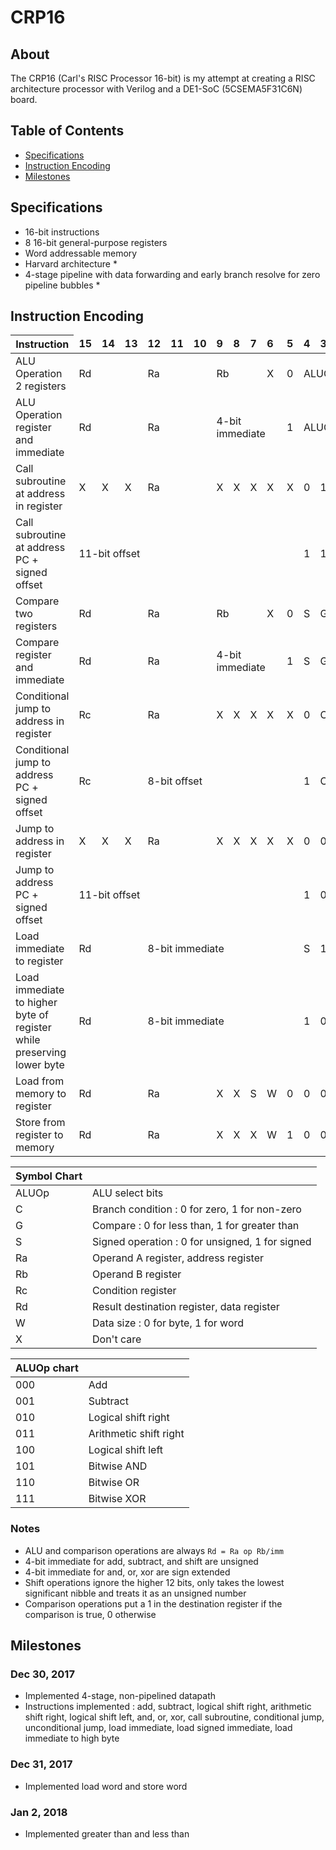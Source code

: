 # CRP16

## About

The CRP16 (Carl's RISC Processor 16-bit) is my attempt at creating a RISC architecture processor with Verilog and a DE1-SoC (5CSEMA5F31C6N) board.

## Table of Contents

* [Specifications](#specifications)
* [Instruction Encoding](#instruction-encoding)
* [Milestones](#milestones)

## Specifications
- 16-bit instructions
- 8 16-bit general-purpose registers
- Word addressable memory
- Harvard architecture *
- 4-stage pipeline with data forwarding and early branch resolve for zero pipeline bubbles *

## Instruction Encoding

| Instruction <td colspan=1>**15** <td colspan=1>**14** <td colspan=1>**13** <td colspan=1>**12** <td colspan=1>**11** <td colspan=1>**10** <td colspan=1>**9** <td colspan=1>**8** <td colspan=1>**7** <td colspan=1>**6** <td colspan=1>**5** <td colspan=1>**4** <td colspan=1>**3** <td colspan=1>**2** <td colspan=1>**1** <td colspan=1>**0** |
| - |
| ALU Operation 2 registers <td colspan=3>Rd <td colspan=3>Ra <td colspan=3>Rb <td colspan=1>X <td colspan=1>0 <td colspan=3>ALUOp <td colspan=1>1 <td colspan=1>1 |
| ALU Operation register and immediate <td colspan=3>Rd <td colspan=3>Ra <td colspan=4>4-bit immediate <td colspan=1>1 <td colspan=3>ALUOp <td colspan=1>1 <td colspan=1>1 |
| Call subroutine at address in register <td colspan=1>X <td colspan=1>X <td colspan=1>X <td colspan=3>Ra <td colspan=1>X <td colspan=1>X <td colspan=1>X <td colspan=1>X <td colspan=1>X <td colspan=1>0 <td colspan=1>1 <td colspan=1>0 <td colspan=1>1 <td colspan=1>0 |
| Call subroutine at address PC + signed offset <td colspan=11>11-bit offset <td colspan=1>1 <td colspan=1>1 <td colspan=1>0 <td colspan=1>1 <td colspan=1>0 |
| Compare two registers <td colspan=3>Rd <td colspan=3>Ra <td colspan=3>Rb <td colspan=1>X <td colspan=1>0 <td colspan=1>S <td colspan=1>G <td colspan=1>1 <td colspan=1>0 <td colspan=1>0 |
| Compare register and immediate <td colspan=3>Rd <td colspan=3>Ra <td colspan=4>4-bit immediate <td colspan=1>1 <td colspan=1>S <td colspan=1>G <td colspan=1>1 <td colspan=1>0 <td colspan=1>0 |
| Conditional jump to address in register <td colspan=3>Rc <td colspan=3>Ra <td colspan=1>X <td colspan=1>X <td colspan=1>X <td colspan=1>X <td colspan=1>X <td colspan=1>0 <td colspan=1>C <td colspan=1>1 <td colspan=1>1 <td colspan=1>0 |
| Conditional jump to address PC + signed offset <td colspan=3>Rc <td colspan=8>8-bit offset <td colspan=1>1 <td colspan=1>C <td colspan=1>1 <td colspan=1>1 <td colspan=1>0 |
| Jump to address in register <td colspan=1>X <td colspan=1>X <td colspan=1>X <td colspan=3>Ra <td colspan=1>X <td colspan=1>X <td colspan=1>X <td colspan=1>X <td colspan=1>X <td colspan=1>0 <td colspan=1>0 <td colspan=1>0 <td colspan=1>1 <td colspan=1>0 |
| Jump to address PC + signed offset <td colspan=11>11-bit offset <td colspan=1>1 <td colspan=1>0 <td colspan=1>0 <td colspan=1>1 <td colspan=1>0 |
| Load immediate to register <td colspan=3>Rd <td colspan=8>8-bit immediate <td colspan=1>S <td colspan=1>1 <td colspan=1>0 <td colspan=1>0 <td colspan=1>1 |
| Load immediate to higher byte of register while preserving lower byte <td colspan=3>Rd <td colspan=8>8-bit immediate <td colspan=1>1 <td colspan=1>0 <td colspan=1>0 <td colspan=1>0 <td colspan=1>1 |
| Load from memory to register <td colspan=3>Rd <td colspan=3>Ra <td colspan=1>X <td colspan=1>X <td colspan=1>S <td colspan=1>W <td colspan=1>0 <td colspan=1>0 <td colspan=1>0 <td colspan=1>0 <td colspan=1>0 <td colspan=1>1 |
| Store from register to memory <td colspan=3>Rd <td colspan=3>Ra <td colspan=1>X <td colspan=1>X <td colspan=1>X <td colspan=1>W <td colspan=1>1 <td colspan=1>0 <td colspan=1>0 <td colspan=1>0 <td colspan=1>0 <td colspan=1>1 |
  
| Symbol Chart | |
| - | - |
| ALUOp | ALU select bits |
| C | Branch condition : 0 for zero, 1 for non-zero |
| G | Compare : 0 for less than, 1 for greater than |
| S | Signed operation : 0 for unsigned, 1 for signed |
| Ra | Operand A register, address register |
| Rb | Operand B register |
| Rc | Condition register |
| Rd | Result destination register, data register |
| W | Data size : 0 for byte, 1 for word |
| X | Don't care |

| ALUOp chart | |
| - | - |
| 000 | Add |
| 001 | Subtract |
| 010 | Logical shift right |
| 011 | Arithmetic shift right |
| 100 | Logical shift left |
| 101 | Bitwise AND |
| 110 | Bitwise OR | 
| 111 | Bitwise XOR |

### Notes
- ALU and comparison operations are always ```Rd = Ra op Rb/imm```
- 4-bit immediate for add, subtract, and shift are unsigned
- 4-bit immediate for and, or, xor are sign extended
- Shift operations ignore the higher 12 bits, only takes the lowest significant nibble and treats it as an unsigned number
- Comparison operations put a 1 in the destination register if the comparison is true, 0 otherwise


## Milestones

### Dec 30, 2017
  - Implemented 4-stage, non-pipelined datapath
  - Instructions implemented : 
  add, subtract, logical shift right, arithmetic shift right, logical shift left, and, or, xor, call subroutine, conditional jump, unconditional jump, load immediate, load signed immediate, load immediate to high byte

### Dec 31, 2017
  - Implemented load word and store word

### Jan 2, 2018
  - Implemented greater than and less than
